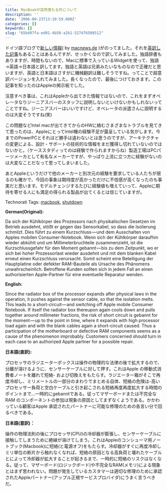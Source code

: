 ```yaml
---
title: MacBookが突然落ちる件について
description: ''
date: '2006-09-23T13:10:59.000Z'
categories: []
keywords: []
slug: "65b497fa-ed01-4b58-a2b1-527d76508512"
---
```

ドイツ語ブログで[新しい情報](http://www.macnews.de/news/79194)( by [macnews.de](http://www.macnews.de/) )がのってました。それを[英訳した記事](http://machouse.mhouse-j.com/?p=69)もあることはあるんですが、せっかくなので訳してみました。独語辞書もありますが、時間もないので、Macに標準で入っているWidgetを使って、独語→英語→日本語と訳してます。独語と英語は兄弟みたいなものなので正確だと思いますが、英語と日本語はさすがに機械翻訳は難しそうですね。ってことで超意訳バージョンを入れてみました。長くなったので、最後につけておきます。この記事を知ったのはAppleの掲示板でした。

注意すべき事は、これはAppleから出てきた情報ではないので、これをまずオペレータなりジーニアスバーのスタッフに説明しないといけないかもしれないってことですね。ジーニアスバーはいいですけど、オペレータの派遣さんに説明するのは大変そうですね(笑)

この問題などIntel macが出てきてからのHWに絡むさまざまなトラブルを見てきて思ったのは、AppleにとってIntel機の経験不足が露呈している気がします。今までのPowerPCとそれほど勝手は違わないとは思うのですが、アーキテクチャの変更による、設計・サポートの技術的な情報をまだ獲得し切れていないのではないかと。（ケーススタディってのは経験で作られますからね）製造工場はPCパーツメーカとして有名なメーカーですが、やっぱり上流に立つ方に経験がないのは大変なことだなって思ってしまいました。  
  
あとAppleというだけで他のメーカーと別次元の経験を要求している人たちが居るのも確かで、今回の事象は期待度が高かっただけに不信感が高くなったのも事実だと思います。モデルチェンジするたびに経験値も増えていって、Appleに期待を寄せる人にも満足の得られる製品が出てくるとは信じていますが。

Technorati Tags: [macbook](http://www.technorati.com/tag/macbook), [shutdown](http://www.technorati.com/tag/shutdown)

**German(Original):**

Da sich der Kühlkörper des Prozessors nach physikalischen Gesetzen im Betrieb ausdehnt, stößt er gegen das Sensorkabel, so dass die Isolierung schmilzt. Dies führt zu einem Kurzschluss — und dem Ausschalten von Apples mobilen Consumer-Notebook. Wenn sich der Kühlkörper daraufhin wieder abkühlt und um Millimeterbruchteile zusammenzieht, ist die Kurzschlussgefahr für den Moment gebannt — bis zu dem Zeitpunkt, wo er sich bei hoher Prozessorlast wieder ausdehnt und mit dem blanken Kabel erneut einen Kurzschluss verursacht. Somit scheint eine Beteiligung der Hauptplatine oder defekter RAM-Bauteile als Ursache des Phänomens unwahrscheinlich. Betroffene Kunden sollten sich in jedem Fall an einen authorisierten Apple-Partner für eine eventuelle Reparatur wenden.

**English:**

Since the radiator box of the processor expands after physical laws in the operation, it pushes against the sensor cable, so that the isolation melts. This leads to a short-circuit — and switching off Apple mobile Consumer Notebook. If itself the radiator box thereupon again cools down and pulls together around millimeter fractions, the risk of short circuit is gebannt for the moment — up to the point in time, where it expands with high processor load again and with the blank cables again a short-circuit caused. Thus a participation of the motherboard or defective RAM components seems as a cause of the phenomenon improbably. Customers concerned should turn in each case to an authorized Apple partner for a possible repair.

**日本語(直訳):**

プロセッサのラジエーターボックスは操作の物理的な法律の後で拡大するので、分離が溶けるように、センサーケーブルに対して押す。これはApple の移動式消費者ノートを離れて短絡- および切換えをもたらす。ラジエーター箱がそこで再度冷却し、ミリメートルの一部分のまわりでまとめる自体、短絡の危険は-高いプロセッサー負荷と空白ケーブルと引き起こされる短絡再度再度拡大する時間のポイントまで…一時的にgebanntである。従ってマザーボードまたは不完全なRAM のコンポーネントの参加は現象の原因としてまずなくようである。かかわっている顧客はApple 承認されたパートナーに可能な修理のための各言い分で回るべきである。

**日本語(意訳)：**

操作の物理法則の後にプロセッサ(CPU)の冷却器が膨張し、センサーケーブルに接触してしまうために絶縁が溶けてしまう。これはAppleのコンシューマ用ノートブック(Macbook)に短絡(と電源オフ)をもたらす。冷却器がすぐに再度冷却しミリ単位の断片から触れなくなれば、短絡の原因となる高負荷と壊れたケーブルとによって冷却器が拡大することが起きるまで、一時的に短絡のリスクはなくなる。従って、マザーボード(ロジックボード)や不完全なRAM(メモリ)による現象とはまず思われない。問題が発生しているカスタマーは適切な修理のために承認されたAppleパートナー(アップル正規サービスプロバイダ)にうまく言うべきだ。